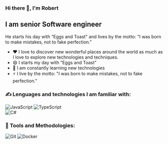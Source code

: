 ### Hi there 👋, I'm Robert

## I am senior Software engineer

 He starts his day with “Eggs and Toast" and lives by the motto:  "I was born to make mistakes, not to fake perfection."

- ❤ I love to discover new wonderful places around the world as much as I love to explore new technologies and techniques.
- 😄 I starts my day with “Eggs and Toast"
- 🥅 I am constantly learning new technologies
- ⚡ I live by the motto:  "I was born to make mistakes, not to fake perfection."

<!--
**robertgt90/robertgt90** is a ✨ _special_ ✨ repository because its `README.md` (this file) appears on your GitHub profile.

Here are some ideas to get you started:

- 🔭 I’m currently working on ...
- 🌱 I’m currently learning ...
- 👯 I’m looking to collaborate on ...
- 🤔 I’m looking for help with ...
- 💬 Ask me about ...
- 📫 How to reach me: ...
- 😄 Pronouns: ...
- ⚡ Fun fact: ...
-->

### ✍ Lenguages and technologies I am familiar with:
![JavaScript](https://img.shields.io/badge/-JavaScript-090909?style=for-the-badge&logo=JavaScript)
![TypeScript](https://img.shields.io/badge/-TypeScript-090909?style=for-the-badge&logo=TypeScript)  
![C#](https://img.shields.io/badge/CSharp-blue?style=for-the-badge&logo=csharp)



### 🔧 Tools and Methodologies: 
![Git](https://img.shields.io/badge/-Git-090909?style=for-the-badge&logo=Git)
![Docker](https://img.shields.io/badge/-Docker-090909?style=for-the-badge&logo=Docker)
